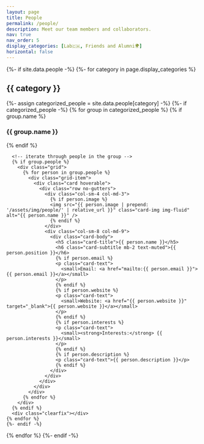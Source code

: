 ```yaml
---
layout: page
title: People
permalink: /people/
description: Meet our team members and collaborators.
nav: true
nav_order: 5
display_categories: [Lab🇨🇭, Friends and Alumni🌍]
horizontal: false
---
```


<div class="people">
  {%- if site.data.people -%}
  <!-- Display people by categories -->
  {%- for category in page.display_categories %}
    <h2 class="category">{{ category }}</h2>
    {%- assign categorized_people = site.data.people[category] -%}
    {%- if categorized_people -%}
    <!-- iterate through each group in the category -->
    {% for group in categorized_people %}
      {% if group.name %}
        <h3 class="group-name">{{ group.name }}</h3>
      {% endif %}
      
      <!-- iterate through people in the group -->
      {% if group.people %}
        <div class="grid">
          {% for person in group.people %}
            <div class="grid-item">
              <div class="card hoverable">
                <div class="row no-gutters">
                  <div class="col-sm-4 col-md-3">
                    {% if person.image %}
                    <img src="{{ person.image | prepend: '/assets/img/people/' | relative_url }}" class="card-img img-fluid" alt="{{ person.name }}" />
                    {% endif %}
                  </div>
                  <div class="col-sm-8 col-md-9">
                    <div class="card-body">
                      <h5 class="card-title">{{ person.name }}</h5>
                      <h6 class="card-subtitle mb-2 text-muted">{{ person.position }}</h6>
                      {% if person.email %}
                      <p class="card-text">
                        <small>Email: <a href="mailto:{{ person.email }}">{{ person.email }}</a></small>
                      </p>
                      {% endif %}
                      {% if person.website %}
                      <p class="card-text">
                        <small>Website: <a href="{{ person.website }}" target="_blank">{{ person.website }}</a></small>
                      </p>
                      {% endif %}
                      {% if person.interests %}
                      <p class="card-text">
                        <small><strong>Interests:</strong> {{ person.interests }}</small>
                      </p>
                      {% endif %}
                      {% if person.description %}
                      <p class="card-text">{{ person.description }}</p>
                      {% endif %}
                    </div>
                  </div>
                </div>
              </div>
            </div>
          {% endfor %}
        </div>
      {% endif %}
      <div class="clearfix"></div>
    {% endfor %}
    {%- endif -%}
  {% endfor %}
  {%- endif -%}
</div>
